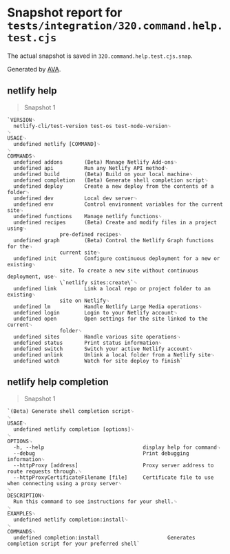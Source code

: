 # Snapshot report for `tests/integration/320.command.help.test.cjs`

The actual snapshot is saved in `320.command.help.test.cjs.snap`.

Generated by [AVA](https://avajs.dev).

## netlify help

> Snapshot 1

    `VERSION␊
      netlify-cli/test-version test-os test-node-version␊
    ␊
    USAGE␊
      undefined netlify [COMMAND]␊
    ␊
    COMMANDS␊
      undefined addons       (Beta) Manage Netlify Add-ons␊
      undefined api          Run any Netlify API method␊
      undefined build        (Beta) Build on your local machine␊
      undefined completion   (Beta) Generate shell completion script␊
      undefined deploy       Create a new deploy from the contents of a folder␊
      undefined dev          Local dev server␊
      undefined env          Control environment variables for the current site␊
      undefined functions    Manage netlify functions␊
      undefined recipes      (Beta) Create and modify files in a project using␊
                     pre-defined recipes␊
      undefined graph        (Beta) Control the Netlify Graph functions for the␊
                     current site␊
      undefined init         Configure continuous deployment for a new or existing␊
                     site. To create a new site without continuous deployment, use␊
                     \`netlify sites:create\`␊
      undefined link         Link a local repo or project folder to an existing␊
                     site on Netlify␊
      undefined lm           Handle Netlify Large Media operations␊
      undefined login        Login to your Netlify account␊
      undefined open         Open settings for the site linked to the current␊
                     folder␊
      undefined sites        Handle various site operations␊
      undefined status       Print status information␊
      undefined switch       Switch your active Netlify account␊
      undefined unlink       Unlink a local folder from a Netlify site␊
      undefined watch        Watch for site deploy to finish`

## netlify help completion

> Snapshot 1

    `(Beta) Generate shell completion script␊
    ␊
    USAGE␊
      undefined netlify completion [options]␊
    ␊
    OPTIONS␊
      -h, --help                                display help for command␊
      --debug                                   Print debugging information␊
      --httpProxy [address]                     Proxy server address to route requests through.␊
      --httpProxyCertificateFilename [file]     Certificate file to use when connecting using a proxy server␊
    ␊
    DESCRIPTION␊
      Run this command to see instructions for your shell.␊
    ␊
    EXAMPLES␊
      undefined netlify completion:install␊
    ␊
    COMMANDS␊
      undefined completion:install                      Generates completion script for your preferred shell`
